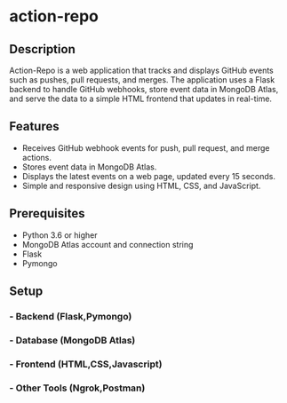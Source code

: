 # action-repo

## Description
Action-Repo is a web application that tracks and displays GitHub events such as pushes, pull requests, and merges. The application uses a Flask backend to handle GitHub webhooks, store event data in MongoDB Atlas, and serve the data to a simple HTML frontend that updates in real-time.

## Features
- Receives GitHub webhook events for push, pull request, and merge actions.
- Stores event data in MongoDB Atlas.
- Displays the latest events on a web page, updated every 15 seconds.
- Simple and responsive design using HTML, CSS, and JavaScript.

## Prerequisites
- Python 3.6 or higher
- MongoDB Atlas account and connection string
- Flask
- Pymongo

## Setup
### - Backend (Flask,Pymongo)
### - Database (MongoDB Atlas)
### - Frontend (HTML,CSS,Javascript)
### - Other Tools (Ngrok,Postman)
